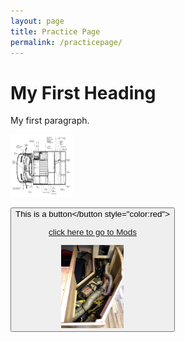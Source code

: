 ```yaml
---
layout: page
title: Practice Page
permalink: /practicepage/
---
```


 <h1>My First Heading</h1>
<p>My first paragraph.</p>

<img src="/assets/vandrawing.jpg"
alt="Van Drawing"
title="Van Drawing"
width="100"
height="100">

<button>This is a button</button style="color:red">

<a href="/ourmods/">click here to go to Mods</a>

<img src="/assets/underbed.jpg" title="Under Bed" width="100" height="133.4">
